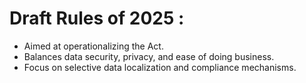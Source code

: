 




# Draft Rules of 2025 :
- Aimed at operationalizing the Act.
- Balances data security, privacy, and ease of doing business.
- Focus on selective data localization and compliance mechanisms.